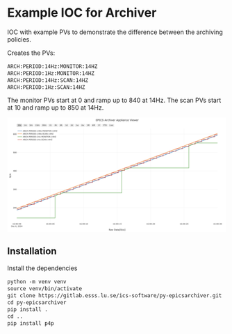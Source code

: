 # Example IOC for Archiver

IOC with example PVs to demonstrate the difference between the archiving policies.

Creates the PVs:

```
ARCH:PERIOD:14Hz:MONITOR:14HZ
ARCH:PERIOD:1Hz:MONITOR:14HZ
ARCH:PERIOD:14Hz:SCAN:14HZ
ARCH:PERIOD:1Hz:SCAN:14HZ
```

The monitor PVs start at 0 and ramp up to 840 at 14Hz.
The scan PVs start at 10 and ramp up to 850 at 14Hz.

![alt text](image.png)

## Installation

Install the dependencies

```
python -m venv venv
source venv/bin/activate
git clone https://gitlab.esss.lu.se/ics-software/py-epicsarchiver.git
cd py-epicsarchiver
pip install .
cd ..
pip install p4p
```